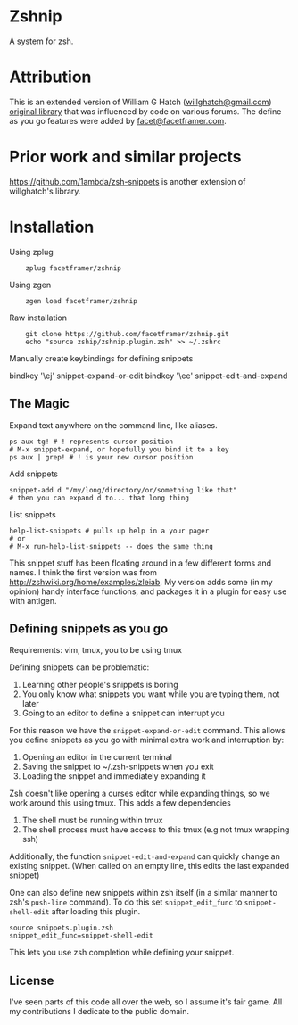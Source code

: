 # Zshnip

A system for zsh.

# Attribution

This is an extended version of William G Hatch (willghatch@gmail.com)
[original library](https://github.com/willghatch/zsh-snippets) that was influenced by code on various forums.
The define as you go features were added by facet@facetframer.com.

# Prior work and similar projects

https://github.com/1ambda/zsh-snippets is another extension of willghatch's library.

# Installation

Using zplug

```
    zplug facetframer/zshnip
```

Using zgen

```
    zgen load facetframer/zshnip
```

Raw installation

```
    git clone https://github.com/facetframer/zshnip.git
    echo "source zship/zshnip.plugin.zsh" >> ~/.zshrc
```


Manually create keybindings for defining snippets

bindkey '\ej' snippet-expand-or-edit
bindkey '\ee' snippet-edit-and-expand


The Magic
---------

Expand text anywhere on the command line, like aliases.

    ps aux tg! # ! represents cursor position
    # M-x snippet-expand, or hopefully you bind it to a key
    ps aux | grep! # ! is your new cursor position

Add snippets

    snippet-add d "/my/long/directory/or/something like that"
    # then you can expand d to... that long thing

List snippets

    help-list-snippets # pulls up help in a your pager
    # or
    # M-x run-help-list-snippets -- does the same thing

This snippet stuff has been floating around in a few different forms and names.  I think the first version was from http://zshwiki.org/home/examples/zleiab.  My version adds some (in my opinion) handy interface functions, and packages it in a plugin for easy use with antigen.

Defining snippets as you go
---------------------------

Requirements: vim, tmux, you to be using tmux

Defining snippets can be problematic:

1. Learning other people's snippets is boring
1. You only know what snippets you want while you are typing them, not later
1. Going to an editor to define a snippet can interrupt you

For this reason we have the `snippet-expand-or-edit` command. This allows you
define snippets as you go with minimal extra work and interruption by:

1. Opening an editor in the current terminal
2. Saving the snippet to ~/.zsh-snippets when you exit
3. Loading the snippet and immediately expanding it

Zsh doesn't like opening a curses editor while expanding
things, so we work around this using tmux. This adds a few
dependencies

1. The shell must be running within tmux
1. The shell process must have access to this tmux (e.g not tmux wrapping ssh)

Additionally, the function `snippet-edit-and-expand` can quickly change an existing
snippet. (When called on an empty line, this edits the last expanded snippet)

One can also define new snippets within zsh itself (in a similar manner to
zsh's `push-line` command). To do this set `snippet_edit_func` to `snippet-shell-edit`
after loading this plugin.

```
source snippets.plugin.zsh
snippet_edit_func=snippet-shell-edit
```

This lets you use zsh completion while defining your snippet.


License
-------

I've seen parts of this code all over the web, so I assume it's fair game.  All my contributions I dedicate to the public domain.

